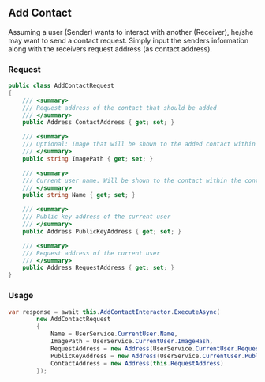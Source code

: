 ## Add Contact

Assuming a user (Sender) wants to interact with another (Receiver), he/she may want to send a contact request. Simply input the senders information along with the receivers request address (as contact address).

### Request
```csharp
public class AddContactRequest
{
    /// <summary>
    /// Request address of the contact that should be added
    /// </summary>
    public Address ContactAddress { get; set; }

    /// <summary>
    /// Optional: Image that will be shown to the added contact within the contact request
    /// </summary>
    public string ImagePath { get; set; }

    /// <summary>
    /// Current user name. Will be shown to the contact within the contact request
    /// </summary>
    public string Name { get; set; }

    /// <summary>
    /// Public key address of the current user
    /// </summary>
    public Address PublicKeyAddress { get; set; }

    /// <summary>
    /// Request address of the current user
    /// </summary>
    public Address RequestAddress { get; set; }
}
```

### Usage
```csharp
var response = await this.AddContactInteractor.ExecuteAsync(
        new AddContactRequest
        {
            Name = UserService.CurrentUser.Name,
            ImagePath = UserService.CurrentUser.ImageHash,
            RequestAddress = new Address(UserService.CurrentUser.RequestAddress),
            PublicKeyAddress = new Address(UserService.CurrentUser.PublicKeyAddress),
            ContactAddress = new Address(this.RequestAddress)
        });
```